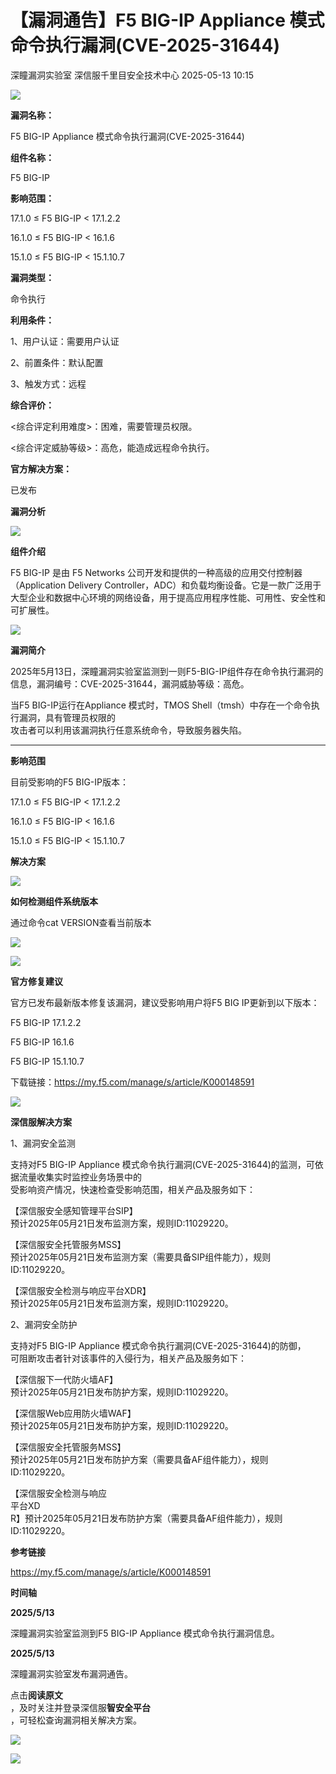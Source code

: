 #  【漏洞通告】F5 BIG-IP Appliance 模式命令执行漏洞(CVE-2025-31644)   
深瞳漏洞实验室  深信服千里目安全技术中心   2025-05-13 10:15  
  
![](https://mmbiz.qpic.cn/mmbiz_gif/w8NHw6tcQ5wFucx34I7IloyMR46zIoPFhdh6el6hzvlRwq7ECrAgU3CeWq52kZ53fgZFzyKzVibFpSMsjQNcQdQ/640?wx_fmt=gif "")  
  
**漏洞名称：**  
  
F5 BIG-IP Appliance 模式命令执行漏洞(CVE-2025-31644)  
  
**组件名称：**  
  
F5 BIG-IP  
  
**影响范围：**  
  
17.1.0 ≤ F5 BIG-IP < 17.1.2.2  
  
16.1.0 ≤ F5 BIG-IP < 16.1.6  
  
15.1.0 ≤ F5 BIG-IP < 15.1.10.7  
  
**漏洞类型：**  
  
命令执行  
  
**利用条件：**  
  
1、用户认证：需要用户认证  
  
2、前置条件：默认配置     
  
3、触发方式：远程  
  
**综合评价：**  
  
<综合评定利用难度>：困难，需要管理员权限。  
  
<综合评定威胁等级>：高危，能造成远程命令执行。  
  
**官方解决方案：**  
  
已发布  
  
  
  
  
  
**漏洞分析**  
  
![](https://mmbiz.qpic.cn/mmbiz_gif/w8NHw6tcQ5wFucx34I7IloyMR46zIoPFp1o8QFefAtTMe6J0vEwMNrUh7JlEMwPL1FC2ibQrpml3yTcKiamAT97g/640?wx_fmt=gif "")  
  
**组件介绍**  
  
F5 BIG-IP 是由 F5 Networks 公司开发和提供的一种高级的应用交付控制器（Application Delivery Controller，ADC）和负载均衡设备。它是一款广泛用于大型企业和数据中心环境的网络设备，用于提高应用程序性能、可用性、安全性和可扩展性。  
  
![](https://mmbiz.qpic.cn/mmbiz_gif/w8NHw6tcQ5wFucx34I7IloyMR46zIoPFp1o8QFefAtTMe6J0vEwMNrUh7JlEMwPL1FC2ibQrpml3yTcKiamAT97g/640?wx_fmt=gif "")  
  
**漏洞简介**  
  
2025年5月13日，深瞳漏洞实验室监测到一则F5-BIG-IP组件存在命令执行漏洞的信息，漏洞编号：CVE-2025-31644，漏洞威胁等级：高危。  
  
  
当F5 BIG-IP运行在Appliance 模式时，TMOS Shell（tmsh）中存在一个命令执行漏洞，具有管理员权限的  
攻击者可以利用该漏洞执行任意系统命令，导致服务器失陷。  
  
****  
  
  
**影响范围**  
  
目前受影响的F5 BIG-IP版本：  
  
17.1.0 ≤ F5 BIG-IP < 17.1.2.2  
  
16.1.0 ≤ F5 BIG-IP < 16.1.6  
  
15.1.0 ≤ F5 BIG-IP < 15.1.10.7  
  
  
  
**解决方案**  
  
![](https://mmbiz.qpic.cn/mmbiz_gif/w8NHw6tcQ5wFucx34I7IloyMR46zIoPFp1o8QFefAtTMe6J0vEwMNrUh7JlEMwPL1FC2ibQrpml3yTcKiamAT97g/640?wx_fmt=gif "")  
  
**如何检测组件系统版本**  
  
  
通过命令cat VERSION查看当前版本  
  
![](https://mmbiz.qpic.cn/mmbiz_png/w8NHw6tcQ5yvvkgUVovpm67ZQicTyensaud2fSHkKnBY0NWqw3Eicz8ALqYWdYUEicl9gORUaibtbzCWoDeSiaYkwwg/640?wx_fmt=png&from=appmsg "")  
  
![](https://mmbiz.qpic.cn/mmbiz_gif/w8NHw6tcQ5wFucx34I7IloyMR46zIoPFp1o8QFefAtTMe6J0vEwMNrUh7JlEMwPL1FC2ibQrpml3yTcKiamAT97g/640?wx_fmt=gif "")  
  
**官方修复建议**  
  
  
官方已发布最新版本修复该漏洞，建议受影响用户将F5 BIG IP更新到以下版本：  
  
F5 BIG-IP 17.1.2.2  
  
F5 BIG-IP 16.1.6  
  
F5 BIG-IP 15.1.10.7  
  
下载链接：https://my.f5.com/manage/s/article/K000148591  
  
![](https://mmbiz.qpic.cn/mmbiz_gif/w8NHw6tcQ5wFucx34I7IloyMR46zIoPFp1o8QFefAtTMe6J0vEwMNrUh7JlEMwPL1FC2ibQrpml3yTcKiamAT97g/640?wx_fmt=gif "")  
  
**深信服解决方案**  
  
  
1、漏洞安全监测  
  
支持对F5 BIG-IP Appliance 模式命令执行漏洞(CVE-2025-31644)的监测，可依据流量收集实时监控业务场景中的  
受影响资产情况，快速检查受影响范围，相关产品及服务如下：  
  
【深信服安全感知管理平台SIP】  
预计2025年05月21日发布监测方案，规则ID:11029220。  
  
【深信服安全托管服务MSS】  
预计2025年05月21日发布监测方案（需要具备SIP组件能力），规则ID:11029220。  
  
【深信服安全检测与响应平台XDR】  
预计2025年05月21日发布监测方案，规则ID:11029220。  
  
  
2、漏洞安全防护  
  
支持对F5 BIG-IP Appliance 模式命令执行漏洞(CVE-2025-31644)的防御，  
可阻断攻击者针对该事件的入侵行为，相关产品及服务如下：  
  
【深信服下一代防火墙AF】  
预计2025年05月21日发布防护方案，规则ID:11029220。  
  
【深信服Web应用防火墙WAF】  
预计2025年05月21日发布防护方案，规则ID:11029220。  
  
【深信服安全托管服务MSS】  
预计2025年05月21日发布防护方案（需要具备AF组件能力），规则ID:11029220。  
  
【深信服安全检测与响应  
平台XD  
R】预计2025年05月21日发布防护方案（需要具备AF组件能力），规则ID:11029220。  
  
  
  
**参考链接**  
  
  
https://my.f5.com/manage/s/article/K000148591  
  
  
**时间轴**  
  
  
  
**2025/5/13**  
  
深瞳漏洞实验室监测到F5 BIG-IP Appliance 模式命令执行漏洞信息。   
  
  
**2025/5/13**  
  
深瞳漏洞实验室发布漏洞通告。  
  
点击**阅读原文**  
，及时关注并登录深信服**智安全平台**  
，可轻松查询漏洞相关解决方案。  
  
  
![](https://mmbiz.qpic.cn/mmbiz_png/w8NHw6tcQ5yvvkgUVovpm67ZQicTyensaYH8F1g2aHRXYaKDYLbfm8lulmsR7zwzWP7QHjzsy1d83ylCzXuvUcQ/640?wx_fmt=png&from=appmsg "")  
  
![](https://mmbiz.qpic.cn/mmbiz_jpg/w8NHw6tcQ5w66fugUwwQWkyOEMf3icage8JYyYrGeuK58mAY1e27wRvbiawYNOBJCX8VjRq19H3gicF9W4iargmrQQ/640?wx_fmt=jpeg&from=appmsg "")  
  
  
